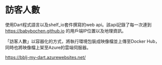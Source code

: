 # 訪客人數

使用Dart程式語言以及shelf_io套件撰寫的web api。該api記錄了每一次連到 https://babybochen.github.io 的用戶端IP位置以及地理資訊。

「訪客人數」以容器化的方式，將執行環境包裝成映像檔並上傳至Docker Hub，同時也將映像檔上架至Azure的雲端伺服器。

https://bblj-my-dart.azurewebsites.net/

